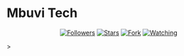 # Mbuvi Tech
<p/>
<p align="center">
<a href="https://github.com/carl24tech?tab=followers"><img title="Followers" src="https://img.shields.io/github/followers/cheekydavy?label=Followers&style=social"></a>
<a href="https://github.com/cheekydavy/savage/stargazers/"><img title="Stars" src="https://img.shields.io/github/stars/cheekydavy/savage?&style=social"></a>
<a href="https://github.com/cheekydavy/savage/network/members"><img title="Fork" src="https://img.shields.io/github/forks/cheekydavy/savage?style=social"></a>
<a href="https://github.com/cheekydavy/savage/watchers"><img title="Watching" src="https://img.shields.io/github/watchers/cheekydavy/savage?label=Watching&style=social"></a>
</p>></a>
